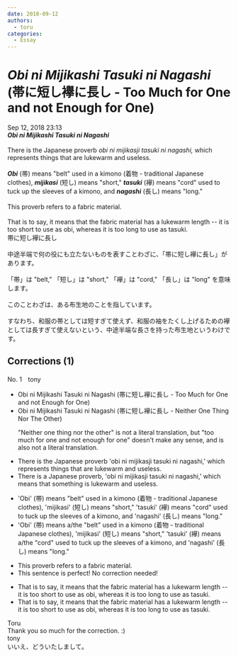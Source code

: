 ```yaml
---
date: 2018-09-12
authors:
  - toru
categories:
  - Essay
---
```


<h1 id="subject_show"><strong><em>Obi ni Mijikashi Tasuki ni Nagashi</strong></em> (帯に短し襷に長し - Too Much for One and not Enough for One)</h1>
<div class="date">Sep 12, 2018 23:13</div>
<div id="post"><div id="body_show_ori">
<strong><em>Obi ni Mijikashi Tasuki ni Nagashi</strong></em><br/><br/>There is the Japanese proverb <em>obi ni mijikasji tasuki ni nagashi,</em> which represents things that are lukewarm and useless.<br/><br/><strong><em>Obi</em></strong> (帯) means "belt" used in a kimono (着物 - traditional Japanese clothes), <strong><em>mijikasi</em></strong> (短し) means "short," <strong><em>tasuki</em></strong> (襷) means "cord" used to tuck up the sleeves of a kimono, and <strong><em>nagashi</em></strong> (長し) means "long."<br/><br/>This proverb refers to a fabric material.<br/><br/>That is to say, it means that the fabric material has a lukewarm length -- it is too short to use as obi, whereas it is too long to use as tasuki.
</div></div>

<!-- more -->

<div id="post_ja"><div id="body_show_mo">
帯に短し襷に長し<br/><br/>中途半端で何の役にも立たないものを表すことわざに、「帯に短し襷に長し」があります。<br/><br/>「帯」は "belt," 「短し」は "short," 「襷」は "cord," 「長し」は "long" を意味します。<br/><br/>このことわざは、ある布生地のことを指しています。<br/><br/>すなわち、和服の帯としては短すぎて使えず、和服の袖をたくし上げるための襷としては長すぎて使えないという、中途半端な長さを持った布生地というわけです。
</div></div>

## Corrections (1)
<div id="block"><div class="first_name"> No. 1　<span class="just_name">tony</span></div><div id="block2">
<ul class="correction_field">
<li class="incorrect">Obi ni Mijikashi Tasuki ni Nagashi (帯に短し襷に長し - Too Much for One and not Enough for One)</li>
<li class="corrected correct">
Obi ni Mijikashi Tasuki ni Nagashi (帯に短し襷に長し - <span class="f_red">Neither One Thing Nor The Other</span>)
<p class="correction_comment">"Neither one thing nor the other" is not a literal translation, but "too much for one and not enough for one" doesn't make any sense, and is also not a literal translation.</p>
</li>
</ul>
<ul class="correction_field">
<li class="incorrect">There is the Japanese proverb 'obi ni mijikasji tasuki ni nagashi,' which represents things that are lukewarm and useless.</li>
<li class="corrected correct">
There is <span class="f_red">a</span> Japanese proverb<span class="f_red">,</span> 'obi ni mijikasji tasuki ni nagashi,' which <span class="f_red">means that something is</span> lukewarm and useless.
</li>
</ul>
<ul class="correction_field">
<li class="incorrect">'Obi' (帯) means "belt" used in a kimono (着物 - traditional Japanese clothes), 'mijikasi' (短し) means "short," 'tasuki' (襷) means "cord" used to tuck up the sleeves of a kimono, and 'nagashi' (長し) means "long."</li>
<li class="corrected correct">
'Obi' (帯) means a/the "belt" used in a kimono (着物 - traditional Japanese clothes), 'mijikasi' (短し) means "short," 'tasuki' (襷) means a/the "cord" used to tuck up the sleeves of a kimono, and 'nagashi' (長し) means "long."
</li>
</ul>
<ul class="correction_field">
<li class="incorrect">This proverb refers to a fabric material.</li>
<li class="corrected perfect">This sentence is perfect! No correction needed!</li>
</ul>
<ul class="correction_field">
<li class="incorrect">That is to say, it means that the fabric material has a lukewarm length -- it is too short to use as obi, whereas it is too long to use as tasuki.</li>
<li class="corrected correct">
That is to say, it means that the fabric material has a lukewarm length -- it is too short to use as obi, whereas it is too long to use as tasuki.
</li>
</ul>
</div><div class="name"><span class="just_name">Toru</span><br>
Thank you so much for the correction. :)
</div>
<div class="name"><span class="just_name">tony</span><br>
いいえ、どういたしまして。
</div>
</div>
